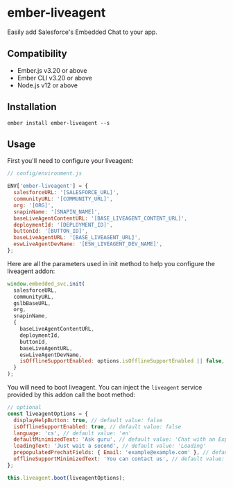 # ember-liveagent

Easily add Salesforce's Embedded Chat to your app.

## Compatibility

- Ember.js v3.20 or above
- Ember CLI v3.20 or above
- Node.js v12 or above

## Installation

```
ember install ember-liveagent --s
```

## Usage

First you'll need to configure your liveagent:

```javascript
// config/environment.js

ENV['ember-liveagent'] = {
  salesforceURL: '[SALESFORCE_URL]',
  communityURL: '[COMMUNITY_URL]',
  org: '[ORG]',
  snapinName: '[SNAPIN_NAME]',
  baseLiveAgentContentURL: '[BASE_LIVEAGENT_CONTENT_URL]',
  deploymentId: '[DEPLOYMENT_ID]',
  buttonId: '[BUTTON_ID]',
  baseLiveAgentURL: '[BASE_LIVEAGENT_URL]',
  eswLiveAgentDevName: '[ESW_LIVEAGENT_DEV_NAME]',
};
```

Here are all the parameters used in init method to help you configure the liveagent addon:

```javascript
window.embedded_svc.init(
  salesforceURL,
  communityURL,
  gslbBaseURL,
  org,
  snapinName,
  {
    baseLiveAgentContentURL,
    deploymentId,
    buttonId,
    baseLiveAgentURL,
    eswLiveAgentDevName,
    isOfflineSupportEnabled: options.isOfflineSupportEnabled || false,
  }
);
```

You will need to boot liveagent. You can inject the `liveagent` service provided by this addon call the boot method:

```javascript
// optional
const liveagentOptions = {
  displayHelpButton: true, // default value: false
  isOfflineSupportEnabled: true, // default value: false
  language: 'cs', // default value: 'en'
  defaultMinimizedText: 'Ask guru', // default value: 'Chat with an Expert'
  loadingText: 'Just wait a second', // default value: 'Loading'
  prepopulatedPrechatFields: { Email: 'example@example.com' }, // default value: {}
  offlineSupportMinimizedText: 'You can contact us', // default value: 'Contact Us'
};

this.liveagent.boot(liveagentOptions);
```
